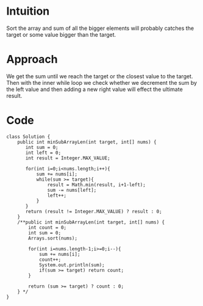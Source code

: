# Intuition
Sort the array and sum of all the bigger elements will probably catches the target or some value bigger than the target.

# Approach
We get the sum until we reach the target or the closest value to the target. Then with the inner while loop we check whether we decrement the sum by the left value and then adding a new right value will effect the ultimate result.

# Code
```
class Solution {
    public int minSubArrayLen(int target, int[] nums) {
       int sum = 0;
       int left = 0;
       int result = Integer.MAX_VALUE;

       for(int i=0;i<nums.length;i++){
           sum += nums[i];
           while(sum >= target){
               result = Math.min(result, i+1-left);
               sum -= nums[left];
               left++;
           }
       }
       return (result != Integer.MAX_VALUE) ? result : 0;
    }
    /**public int minSubArrayLen(int target, int[] nums) {
        int count = 0;
        int sum = 0;
        Arrays.sort(nums);
        
        for(int i=nums.length-1;i>=0;i--){
            sum += nums[i];
            count++;
            System.out.println(sum);
            if(sum >= target) return count;
        }
        
        return (sum >= target) ? count : 0;
    } */
}
```
